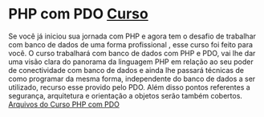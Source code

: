 # PHP com PDO [Curso](https://www.schoolofnet.com/curso-php-com-pdo/ "Link para o Curso")
Se você já iniciou sua jornada com PHP e agora tem o desafio de trabalhar com banco de dados de uma forma profissional , esse curso foi feito para você. O curso trabalhará com banco de dados com PHP e PDO, vai lhe dar uma visão clara do panorama da linguagem PHP em relação ao seu poder de conectividade com banco de dados e ainda lhe passará técnicas de como programar da mesma forma, independente do banco de dados a ser utilizado, recurso esse provido pelo PDO. Além disso pontos referentes a segurança, arquitetura e orientação a objetos serão também cobertos.
[Arquivos do Curso PHP com PDO](https://github.com/denners777/cursos/tree/master/school_of_net/php_com_pdo "Arquivos do Curso")
